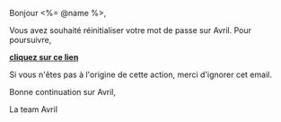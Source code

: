 Bonjour <%= @name %>,

Vous avez souhaité réinitialiser votre mot de passe sur Avril. Pour poursuivre,

**[cliquez sur ce lien](<%= @url %>)**

Si vous n'êtes pas à l'origine de cette action, merci d'ignorer cet email.

Bonne continuation sur Avril,

La team Avril